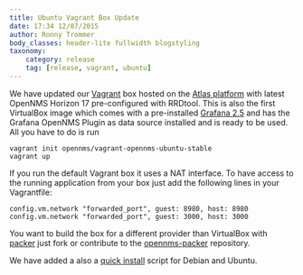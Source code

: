 ```yaml
---
title: Ubuntu Vagrant Box Update
date: 17:34 12/07/2015
author: Ronny Trommer
body_classes: header-lite fullwidth blogstyling
taxonomy:
    category: release
    tag: [release, vagrant, ubuntu]
---
```


We have updated our [Vagrant](https://www.vagrantup.com/) box hosted on the [Atlas platform](https://atlas.hashicorp.com/opennms/boxes/vagrant-opennms-ubuntu-stable) with latest OpenNMS Horizon 17 pre-configured with RRDtool.
This is also the first VirtualBox image which comes with a pre-installed [Grafana 2.5](http://grafana.org/) and has the Grafana OpenNMS Plugin as data source installed and is ready to be used.
All you have to do is run

```
vagrant init opennms/vagrant-opennms-ubuntu-stable
vagrant up
```

If you run the default Vagrant box it uses a NAT interface.
To have access to the running application from your box just add the following lines in your Vagrantfile:

```
config.vm.network "forwarded_port", guest: 8980, host: 8980
config.vm.network "forwarded_port", guest: 3000, host: 3000
```

You want to build the box for a different provider than VirtualBox with [packer](https://packer.io/) just fork or contribute to the [opennms-packer](https://github.com/opennms-forge/packer-opennms) repository.

We have added a also a [quick install](https://github.com/opennms-forge/opennms-install/blob/master/bootstrap-debian.sh) script for Debian and Ubuntu.
